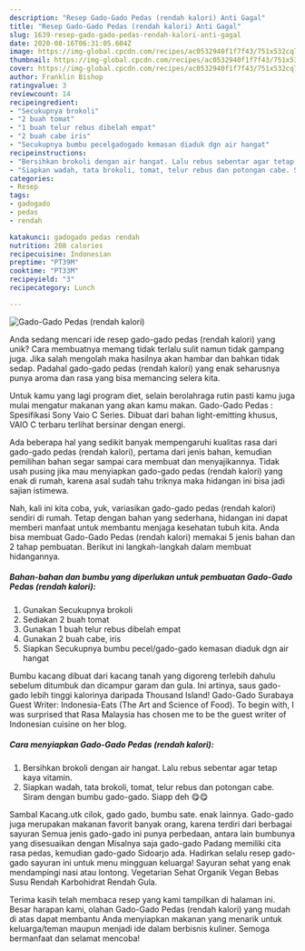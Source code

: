 ```yaml
---
description: "Resep Gado-Gado Pedas (rendah kalori) Anti Gagal"
title: "Resep Gado-Gado Pedas (rendah kalori) Anti Gagal"
slug: 1639-resep-gado-gado-pedas-rendah-kalori-anti-gagal
date: 2020-08-16T06:31:05.604Z
image: https://img-global.cpcdn.com/recipes/ac0532940f1f7f43/751x532cq70/gado-gado-pedas-rendah-kalori-foto-resep-utama.jpg
thumbnail: https://img-global.cpcdn.com/recipes/ac0532940f1f7f43/751x532cq70/gado-gado-pedas-rendah-kalori-foto-resep-utama.jpg
cover: https://img-global.cpcdn.com/recipes/ac0532940f1f7f43/751x532cq70/gado-gado-pedas-rendah-kalori-foto-resep-utama.jpg
author: Franklin Bishop
ratingvalue: 3
reviewcount: 14
recipeingredient:
- "Secukupnya brokoli"
- "2 buah tomat"
- "1 buah telur rebus dibelah empat"
- "2 buah cabe iris"
- "Secukupnya bumbu pecelgadogado kemasan diaduk dgn air hangat"
recipeinstructions:
- "Bersihkan brokoli dengan air hangat. Lalu rebus sebentar agar tetap kaya vitamin."
- "Siapkan wadah, tata brokoli, tomat, telur rebus dan potongan cabe. Siram dengan bumbu gado-gado. Siapp deh 😋😋"
categories:
- Resep
tags:
- gadogado
- pedas
- rendah

katakunci: gadogado pedas rendah 
nutrition: 208 calories
recipecuisine: Indonesian
preptime: "PT39M"
cooktime: "PT33M"
recipeyield: "3"
recipecategory: Lunch

---
```



![Gado-Gado Pedas (rendah kalori)](https://img-global.cpcdn.com/recipes/ac0532940f1f7f43/751x532cq70/gado-gado-pedas-rendah-kalori-foto-resep-utama.jpg)

Anda sedang mencari ide resep gado-gado pedas (rendah kalori) yang unik? Cara membuatnya memang tidak terlalu sulit namun tidak gampang juga. Jika salah mengolah maka hasilnya akan hambar dan bahkan tidak sedap. Padahal gado-gado pedas (rendah kalori) yang enak seharusnya punya aroma dan rasa yang bisa memancing selera kita.

Untuk kamu yang lagi program diet, selain berolahraga rutin pasti kamu juga mulai mengatur makanan yang akan kamu makan. Gado-Gado Pedas : Spesifikasi Sony Vaio C Series. Dibuat dari bahan light-emitting khusus, VAIO C terbaru terlihat bersinar dengan energi.

Ada beberapa hal yang sedikit banyak mempengaruhi kualitas rasa dari gado-gado pedas (rendah kalori), pertama dari jenis bahan, kemudian pemilihan bahan segar sampai cara membuat dan menyajikannya. Tidak usah pusing jika mau menyiapkan gado-gado pedas (rendah kalori) yang enak di rumah, karena asal sudah tahu triknya maka hidangan ini bisa jadi sajian istimewa.


Nah, kali ini kita coba, yuk, variasikan gado-gado pedas (rendah kalori) sendiri di rumah. Tetap dengan bahan yang sederhana, hidangan ini dapat memberi manfaat untuk membantu menjaga kesehatan tubuh kita. Anda bisa membuat Gado-Gado Pedas (rendah kalori) memakai 5 jenis bahan dan 2 tahap pembuatan. Berikut ini langkah-langkah dalam membuat hidangannya.

<!--inarticleads1-->

##### Bahan-bahan dan bumbu yang diperlukan untuk pembuatan Gado-Gado Pedas (rendah kalori):

1. Gunakan Secukupnya brokoli
1. Sediakan 2 buah tomat
1. Gunakan 1 buah telur rebus dibelah empat
1. Gunakan 2 buah cabe, iris
1. Siapkan Secukupnya bumbu pecel/gado-gado kemasan diaduk dgn air hangat


Bumbu kacang dibuat dari kacang tanah yang digoreng terlebih dahulu sebelum ditumbuk dan dicampur garam dan gula. Ini artinya, saus gado-gado lebih tinggi kalorinya daripada Thousand Island! Gado-Gado Surabaya Guest Writer: Indonesia-Eats (The Art and Science of Food). To begin with, I was surprised that Rasa Malaysia has chosen me to be the guest writer of Indonesian cuisine on her blog. 

<!--inarticleads2-->

##### Cara menyiapkan Gado-Gado Pedas (rendah kalori):

1. Bersihkan brokoli dengan air hangat. Lalu rebus sebentar agar tetap kaya vitamin.
1. Siapkan wadah, tata brokoli, tomat, telur rebus dan potongan cabe. Siram dengan bumbu gado-gado. Siapp deh 😋😋


Sambal Kacang.utk cilok, gado gado, bumbu sate. enak lainnya. Gado-gado juga merupakan makanan favorit banyak orang, karena terdiri dari berbagai sayuran Semua jenis gado-gado ini punya perbedaan, antara lain bumbunya yang disesuaikan dengan Misalnya saja gado-gado Padang memiliki cita rasa pedas, kemudian gado-gado Sidoarjo ada. Hadirkan selalu resep gado-gado sayuran ini untuk menu mingguan keluarga! Sayuran sehat yang enak mendampingi nasi atau lontong. Vegetarian Sehat Organik Vegan Bebas Susu Rendah Karbohidrat Rendah Gula. 

Terima kasih telah membaca resep yang kami tampilkan di halaman ini. Besar harapan kami, olahan Gado-Gado Pedas (rendah kalori) yang mudah di atas dapat membantu Anda menyiapkan makanan yang menarik untuk keluarga/teman maupun menjadi ide dalam berbisnis kuliner. Semoga bermanfaat dan selamat mencoba!
